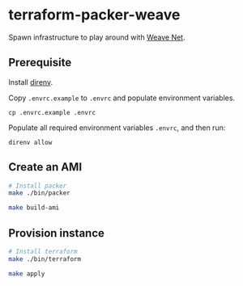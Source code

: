# terraform-packer-weave

Spawn infrastructure to play around with [Weave Net](https://www.weave.works/docs/net/latest/overview/).

## Prerequisite

Install [direnv](https://direnv.net/).

Copy `.envrc.example` to `.envrc` and populate environment variables.

```
cp .envrc.example .envrc
```

Populate all required environment variables `.envrc`, and then run:

```
direnv allow
```

## Create an AMI

```bash
# Install packer
make ./bin/packer

make build-ami
```

## Provision instance

```bash
# Install terraform
make ./bin/terraform

make apply
```
